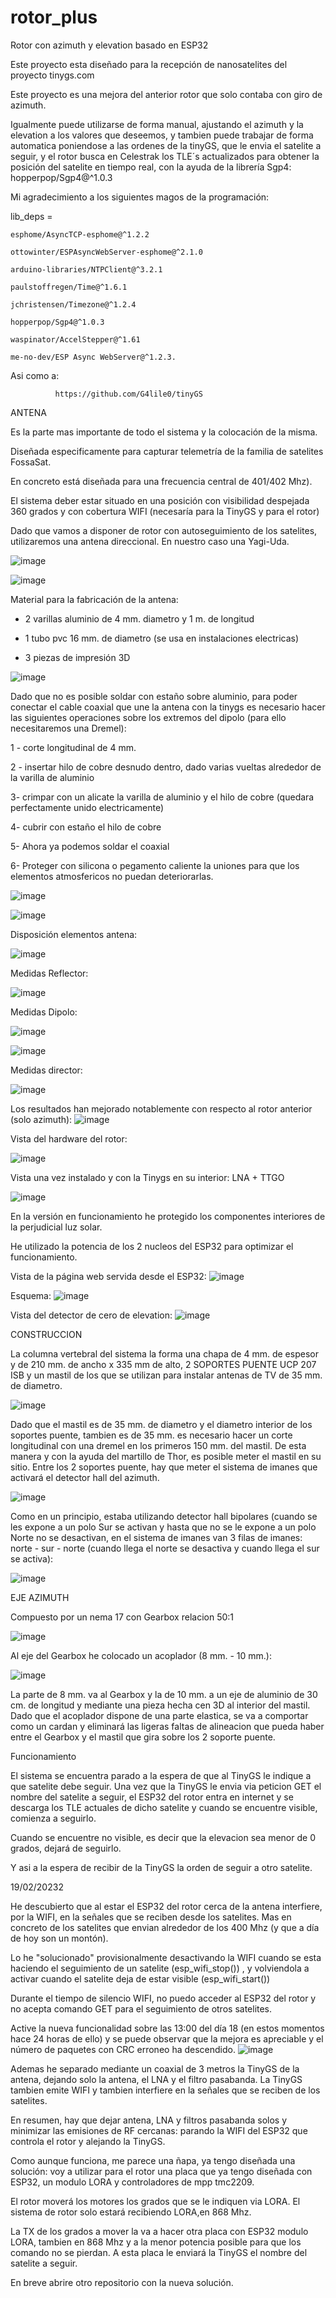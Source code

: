 # rotor_plus
Rotor con azimuth y elevation basado en ESP32 

Este proyecto esta diseñado para la recepción de nanosatelites del proyecto tinygs.com  

Este proyecto es una mejora del anterior rotor que solo contaba con giro de azimuth.

Igualmente puede utilizarse de forma manual, ajustando el azimuth y la elevation a los valores que deseemos, y tambien puede trabajar de forma automatica poniendose a las ordenes de la tinyGS, que le envia el satelite a seguir, y el rotor busca en Celestrak los TLE´s actualizados para obtener la posición del satelite en tiempo real, con la ayuda de la librería Sgp4:  hopperpop/Sgp4@^1.0.3

Mi agradecimiento a los siguientes magos de la programación:

lib_deps = 

	esphome/AsyncTCP-esphome@^1.2.2
	
	ottowinter/ESPAsyncWebServer-esphome@^2.1.0
	
	arduino-libraries/NTPClient@^3.2.1
	
	paulstoffregen/Time@^1.6.1
	
	jchristensen/Timezone@^1.2.4
	
	hopperpop/Sgp4@^1.0.3
	
	waspinator/AccelStepper@^1.61
	
	me-no-dev/ESP Async WebServer@^1.2.3.
	
  
  Asi como a:
  
              https://github.com/G4lile0/tinyGS  
  
ANTENA

Es la parte mas importante de todo el sistema y la colocación de la misma.

Diseñada especificamente para capturar telemetría de la familia de satelites FossaSat.

En concreto está diseñada para una frecuencia central de 401/402 Mhz).

El sistema deber estar situado en una posición con visibilidad despejada 360 grados y con cobertura WIFI (necesaría para la TinyGS y para el rotor)

Dado que vamos a disponer de rotor con autoseguimiento de los satelites, utilizaremos una antena direccional. En nuestro caso una Yagi-Uda.

![image](https://user-images.githubusercontent.com/48222471/185983736-d0efbd2e-206d-40a5-934b-82519f61df22.png)

![image](https://user-images.githubusercontent.com/48222471/185977603-b3e7a397-408d-4257-92c9-11517492e8a6.png)

Material para la fabricación de la antena:

- 2 varillas aluminio de 4 mm. diametro y 1 m. de longitud

- 1 tubo pvc 16 mm. de diametro (se usa en instalaciones electricas)

- 3 piezas de impresión 3D

![image](https://user-images.githubusercontent.com/48222471/186407441-2afc2516-0fce-41e0-b2ff-257fc7725cd8.png)

Dado que no es posible soldar con estaño sobre aluminio, para poder conectar el cable coaxial que une la antena con la tinygs es necesario hacer las siguientes operaciones sobre los extremos del dipolo (para ello necesitaremos una Dremel):

1 - corte longitudinal de 4 mm.

2 - insertar hilo de cobre desnudo dentro, dado varias vueltas alrededor de la varilla de aluminio

3- crimpar con un alicate la varilla de aluminio y el hilo de cobre (quedara perfectamente unido electricamente)

4- cubrir con estaño el hilo de cobre

5- Ahora ya podemos soldar el coaxial

6- Proteger con silicona o pegamento caliente la uniones para que los elementos atmosfericos no puedan deteriorarlas.

![image](https://user-images.githubusercontent.com/48222471/185979307-dac56215-aed4-45f2-b8ae-2dd314cbcd0b.png)

![image](https://user-images.githubusercontent.com/48222471/185980989-77397cb9-303e-4a73-8eab-b3fcb06c6532.png)

Disposición elementos antena:

![image](https://user-images.githubusercontent.com/48222471/185982072-12188788-cfc3-4abd-a865-5b477c18bafe.png)

Medidas Reflector:

![image](https://user-images.githubusercontent.com/48222471/185982310-df78e4de-eb9a-4be3-8283-060819106e71.png)

Medidas Dipolo:

![image](https://user-images.githubusercontent.com/48222471/185982504-a7aa444d-312b-4617-9848-759d65ced827.png)

![image](https://user-images.githubusercontent.com/48222471/185982579-1c430b51-aa65-458e-89e7-031b1f2fa99e.png)

Medidas director:

![image](https://user-images.githubusercontent.com/48222471/185982764-51c40126-1148-49e7-bf62-8625f228ce32.png)

Los resultados han mejorado notablemente con respecto al rotor anterior (solo azimuth):
![image](https://user-images.githubusercontent.com/48222471/180614173-b6e6713a-deb8-4f4f-9173-88964b037b58.png)

Vista del hardware del rotor:

![image](https://user-images.githubusercontent.com/48222471/180614595-1c1f45ef-7f25-4ad3-9da9-7140ff463c83.png)

Vista una vez instalado y con la Tinygs en su interior:  LNA + TTGO

![image](https://user-images.githubusercontent.com/48222471/180614744-c5e2242c-3ab8-4e87-be8f-4dc12a05e20e.png)

En la versión en funcionamiento he protegido los componentes interiores de la perjudicial luz solar.

He utilizado la potencia de los 2 nucleos del ESP32 para optimizar el funcionamiento.

Vista de la página web servida desde el ESP32:
![image](https://user-images.githubusercontent.com/48222471/180615329-6ca98c3f-5c46-4797-aa4f-1cd8161137aa.png)

Esquema:
![image](https://user-images.githubusercontent.com/48222471/180657120-4b9f4182-c0c6-4d5d-bc0d-1f658a040fc2.png)

Vista del detector de cero de elevation:
![image](https://user-images.githubusercontent.com/48222471/180657142-6ab82634-b866-4d89-85f9-b60fd9836910.png)

CONSTRUCCION

La columna vertebral del sistema la forma una chapa de 4 mm. de espesor y de 210 mm. de ancho x 335 mm de alto, 2 SOPORTES PUENTE UCP 207 ISB y un mastil de los que se utilizan para instalar antenas de TV de 35 mm. de diametro.

![image](https://user-images.githubusercontent.com/48222471/184387880-ce34af6a-313a-44b5-a5bb-c44805ffdab8.png)

Dado que el mastil es de 35 mm. de diametro y el diametro interior de los soportes puente, tambien es de 35 mm. es necesario hacer un corte longitudinal con una dremel en los primeros 150 mm. del mastil. De esta manera y con la ayuda del martillo de Thor, es posible meter el mastil en su sitio.
Entre los 2 soportes puente, hay que meter el sistema de imanes que activará el detector hall del azimuth.

![image](https://user-images.githubusercontent.com/48222471/184388746-12f8c61a-37ae-46ea-bbf2-d1885753e1c6.png)

Como en un principio, estaba utilizando detector hall bipolares (cuando se les expone a un polo Sur se activan y hasta que no se le expone a un polo Norte no se desactivan, en el sistema de imanes van 3 filas de imanes:  norte - sur  - norte (cuando llega el norte se desactiva y cuando llega el sur se activa):

![image](https://user-images.githubusercontent.com/48222471/184389039-ed0e3010-747f-4081-a10d-db2c2ae1073b.png)

EJE AZIMUTH

Compuesto por un nema 17 con Gearbox  relacion 50:1

![image](https://user-images.githubusercontent.com/48222471/184946869-ffdb750c-8a7a-4a3b-9e8b-889a0e291979.png)

Al eje del Gearbox he colocado un acoplador (8 mm.  - 10 mm.):

![image](https://user-images.githubusercontent.com/48222471/184947100-25fa2059-077a-4ea2-84b7-06cd7b0832cc.png)

La parte de 8 mm. va al Gearbox y la de 10 mm. a un eje de aluminio de 30 cm. de longitud y mediante una pieza hecha cen 3D al interior del mastil.
Dado que el acoplador dispone de una parte elastica, se va a comportar como un cardan y eliminará las ligeras faltas de alineacion que pueda haber entre el Gearbox y el mastil que gira sobre los 2 soporte puente.


Funcionamiento

El sistema se encuentra parado a la espera de que al TinyGS le indique a que satelite debe seguir.
Una vez que la TinyGS le envia via peticion GET el nombre del satelite a seguir, el ESP32 del rotor entra en internet y se descarga los TLE actuales de dicho satelite y cuando se encuentre visible, comienza a seguirlo. 

Cuando se encuentre no visible, es decir que la elevacion sea menor de 0 grados, dejará de seguirlo.

Y asi a la espera de recibir de la TinyGS la orden de seguir a otro satelite.

19/02/20232

He descubierto que al estar el ESP32 del rotor cerca de la antena interfiere, por la WIFI, en la señales que se reciben desde los satelites. 
Mas en concreto de los satelites que envian alrededor de los 400 Mhz (y que a día de hoy son un montón). 

Lo he "solucionado" provisionalmente desactivando la WIFI cuando se esta haciendo el seguimiento de un satelite (esp_wifi_stop()) , y volviendola a activar cuando el satelite deja de estar visible (esp_wifi_start())

Durante el tiempo de silencio WIFI, no puedo acceder al ESP32 del rotor y no acepta comando GET para el seguimiento de otros satelites.

Active la nueva funcionalidad sobre las 13:00 del día 18 (en estos momentos hace 24 horas de ello) y se puede observar que la mejora es apreciable y el número de paquetes con CRC erroneo ha descendido.
![image](https://user-images.githubusercontent.com/48222471/219946906-e9aa5649-f6fa-4b95-a99c-58052608c960.png)

Ademas he separado mediante un coaxial de 3 metros la TinyGS de la antena, dejando solo la antena, el LNA y el filtro pasabanda. La TinyGS tambien emite WIFI y tambien 
interfiere en la señales que se reciben de los satelites.

En resumen, hay que dejar antena, LNA y filtros pasabanda solos y minimizar las emisiones de RF cercanas: parando la WIFI del ESP32 que controla el rotor y alejando la TinyGS.

Como aunque funciona, me parece una ñapa, ya tengo diseñada una solución: voy a utilizar para el rotor una placa que ya tengo diseñada con ESP32, un modulo LORA y controladores de mpp tmc2209. 

El rotor moverá los motores los grados que se le indiquen via LORA. El sistema de rotor solo estará recibiendo LORA,en 868 Mhz.

La TX de los grados a mover la va a hacer otra placa con ESP32 modulo LORA, tambien en 868 Mhz y a la menor potencia posible para que los comando no se pierdan.
A esta placa le enviará la TinyGS el nombre del satelite a seguir.

En breve abrire otro repositorio con la nueva solución.















